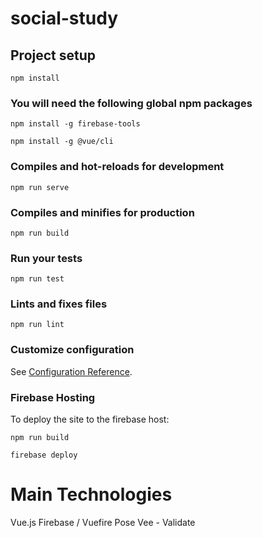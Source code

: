 # social-study

## Project setup

```
npm install
```

### You will need the following global npm packages

```
npm install -g firebase-tools

npm install -g @vue/cli

```

### Compiles and hot-reloads for development

```
npm run serve
```

### Compiles and minifies for production

```
npm run build
```

### Run your tests

```
npm run test
```

### Lints and fixes files

```
npm run lint
```

### Customize configuration

See [Configuration Reference](https://cli.vuejs.org/config/).

### Firebase Hosting

To deploy the site to the firebase host:

```
npm run build

firebase deploy

```

# Main Technologies

Vue.js
Firebase / Vuefire
Pose
Vee - Validate
